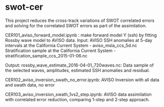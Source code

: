 # swot-cer

This project reduces the cross-track variations of SWOT correlated errors and solving for the correlated SWOT errors as part of the assimilation.

CER101_aviso_forward_model.ipynb : make forward model Y (ssh) by fitting Rossby wave model to AVISO data.
Input: AVISO SSH anomalies at 5-day intervals at the California Current System - aviso_msla_ccs_5d.nc Stratification sample at the California Current System - stratification_sample_ccs_2015-01-06.nc

Output: rossby_wave_estimate_2016-04-01_720waves.nc: Data sample of the selected waves, amplitudes, estimated SSH anomalies and residual.

CER102_aviso_inversion_swath_no_error.ipynb: AVISO Inversion with all data and swath data, no error

CER103_aviso_inversion_swath_1vs2_step.ipynb: AVISO data assimilation with correlated error reduction, comparing 1-step and 2-step approach.
